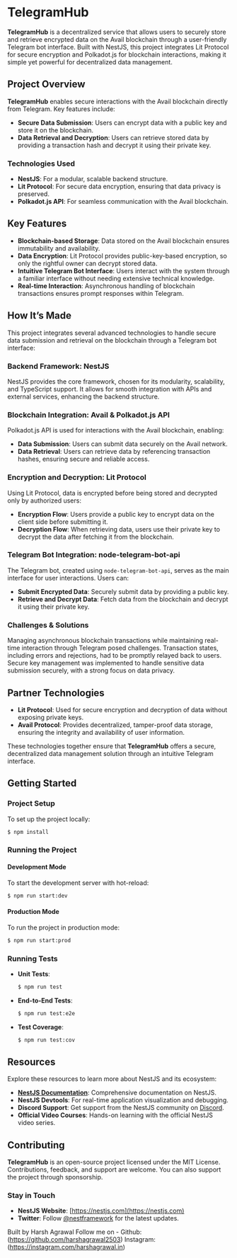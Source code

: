 # TelegramHub

**TelegramHub** is a decentralized service that allows users to securely store and retrieve encrypted data on the Avail blockchain through a user-friendly Telegram bot interface. Built with NestJS, this project integrates Lit Protocol for secure encryption and Polkadot.js for blockchain interactions, making it simple yet powerful for decentralized data management.

## Project Overview

**TelegramHub** enables secure interactions with the Avail blockchain directly from Telegram. Key features include:

- **Secure Data Submission**: Users can encrypt data with a public key and store it on the blockchain.
- **Data Retrieval and Decryption**: Users can retrieve stored data by providing a transaction hash and decrypt it using their private key.

### Technologies Used
- **NestJS**: For a modular, scalable backend structure.
- **Lit Protocol**: For secure data encryption, ensuring that data privacy is preserved.
- **Polkadot.js API**: For seamless communication with the Avail blockchain.

## Key Features

- **Blockchain-based Storage**: Data stored on the Avail blockchain ensures immutability and availability.
- **Data Encryption**: Lit Protocol provides public-key-based encryption, so only the rightful owner can decrypt stored data.
- **Intuitive Telegram Bot Interface**: Users interact with the system through a familiar interface without needing extensive technical knowledge.
- **Real-time Interaction**: Asynchronous handling of blockchain transactions ensures prompt responses within Telegram.

## How It’s Made

This project integrates several advanced technologies to handle secure data submission and retrieval on the blockchain through a Telegram bot interface:

### Backend Framework: NestJS
NestJS provides the core framework, chosen for its modularity, scalability, and TypeScript support. It allows for smooth integration with APIs and external services, enhancing the backend structure.

### Blockchain Integration: Avail & Polkadot.js API
Polkadot.js API is used for interactions with the Avail blockchain, enabling:
- **Data Submission**: Users can submit data securely on the Avail network.
- **Data Retrieval**: Users can retrieve data by referencing transaction hashes, ensuring secure and reliable access.

### Encryption and Decryption: Lit Protocol
Using Lit Protocol, data is encrypted before being stored and decrypted only by authorized users:
- **Encryption Flow**: Users provide a public key to encrypt data on the client side before submitting it.
- **Decryption Flow**: When retrieving data, users use their private key to decrypt the data after fetching it from the blockchain.

### Telegram Bot Integration: node-telegram-bot-api
The Telegram bot, created using `node-telegram-bot-api`, serves as the main interface for user interactions. Users can:
- **Submit Encrypted Data**: Securely submit data by providing a public key.
- **Retrieve and Decrypt Data**: Fetch data from the blockchain and decrypt it using their private key.

### Challenges & Solutions
Managing asynchronous blockchain transactions while maintaining real-time interaction through Telegram posed challenges. Transaction states, including errors and rejections, had to be promptly relayed back to users. Secure key management was implemented to handle sensitive data submission securely, with a strong focus on data privacy.

## Partner Technologies

- **Lit Protocol**: Used for secure encryption and decryption of data without exposing private keys.
- **Avail Protocol**: Provides decentralized, tamper-proof data storage, ensuring the integrity and availability of user information.

These technologies together ensure that **TelegramHub** offers a secure, decentralized data management solution through an intuitive Telegram interface.

## Getting Started

### Project Setup

To set up the project locally:

```bash
$ npm install
```

### Running the Project

#### Development Mode
To start the development server with hot-reload:

```bash
$ npm run start:dev
```

#### Production Mode
To run the project in production mode:

```bash
$ npm run start:prod
```

### Running Tests

- **Unit Tests**:

  ```bash
  $ npm run test
  ```

- **End-to-End Tests**:

  ```bash
  $ npm run test:e2e
  ```

- **Test Coverage**:

  ```bash
  $ npm run test:cov
  ```

## Resources

Explore these resources to learn more about NestJS and its ecosystem:

- **[NestJS Documentation](https://docs.nestjs.com/)**: Comprehensive documentation on NestJS.
- **NestJS Devtools**: For real-time application visualization and debugging.
- **Discord Support**: Get support from the NestJS community on [Discord](https://discord.com/invite/nestjs).
- **Official Video Courses**: Hands-on learning with the official NestJS video series.

## Contributing

**TelegramHub** is an open-source project licensed under the MIT License. Contributions, feedback, and support are welcome. You can also support the project through sponsorship.

### Stay in Touch

- **NestJS Website**: [https://nestjs.com](https://nestjs.com)
- **Twitter**: Follow [@nestframework](https://twitter.com/nestframework) for the latest updates.


Built by Harsh Agrawal
Follow me on -
Github: (https://github.com/harshagrawal2503)
Instagram: (https://instagram.com/harshagrawal.in)
